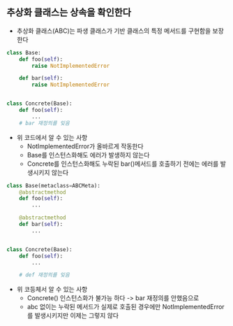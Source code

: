 ## 추상화 클래스는 상속을 확인한다

- 추상화 클래스(ABC)는 파생 클래스가 기반 클래스의 특정 메서드를 구현함을 보장한다

```python
class Base:
    def foo(self):
        raise NotImplementedError

    def bar(self):
        raise NotImplementedError


class Concrete(Base):
    def foo(self):
        ...
    # bar 재정의를 잊음
```

- 위 코드에서 알 수 있는 사항
    - NotImplementedError가 올바르게 작동한다
    - Base를 인스턴스화해도 에러가 발생하지 않는다
    - Concrete를 인스턴스화해도 누락된 bar()메서드를 호출하기 전에는 에러를 발생시키지 않는다

```python
class Base(metaclass=ABCMeta):
    @abstractmethod
    def foo(self):
        ...

    @abstractmethod
    def bar(self):
        ...


class Concrete(Base):
    def foo(self):
        ...

    # def 재정의를 잊음
```

- 위 코등체서 알 수 있는 사항
    - Concrete() 인스턴스화가 불가능 하다 -> bar 재정의를 안했음으로
    - abc 없이는 누락된 메서드가 실제로 호출된 경우에만 NotImplementedError를 발생시키지만 이제는 그렇지 않다 